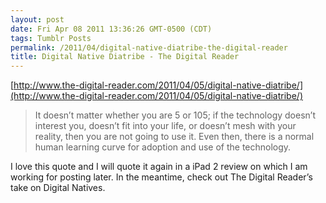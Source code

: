 ```yaml
---
layout: post
date: Fri Apr 08 2011 13:36:26 GMT-0500 (CDT)
tags: Tumblr Posts
permalink: /2011/04/digital-native-diatribe-the-digital-reader
title: Digital Native Diatribe - The Digital Reader
---
```


[http://www.the-digital-reader.com/2011/04/05/digital-native-diatribe/](http://www.the-digital-reader.com/2011/04/05/digital-native-diatribe/)

> It doesn’t matter whether you are 5 or 105; if the technology doesn’t interest you, doesn’t fit into your life, or doesn’t mesh with your reality, then you are not going to use it. Even then, there is a normal human learning curve for adoption and use of the technology.

I love this quote and I will quote it again in a iPad 2 review on which I am working for posting later. In the meantime, check out The Digital Reader’s take on Digital Natives.
